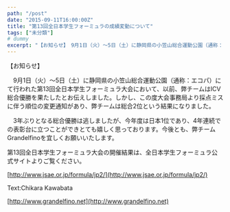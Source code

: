 ```yaml
---
path: "/post"
date: "2015-09-11T16:00:00Z"
title: "第13回全日本学生フォーミュラの成績変動について"
tags: ["未分類"]
# dummy
excerpt: "【お知らせ】　9月1日（火）～5日（土）に静岡県の小笠山総合運動公園（通称：エコパ）にて行われた第13回全日本学生フォーミュラ大会において、以前、弊チー..."
---
```




【お知らせ】

　9月1日（火）～5日（土）に静岡県の小笠山総合運動公園（通称：エコパ）にて行われた第13回全日本学生フォーミュラ大会において、以前、弊チームはICV総合優勝を果たしたとお伝えしました。しかし、この度大会事務局より採点ミスに伴う順位の変更通知があり、弊チームは総合2位という結果になりました。

　3年ぶりとなる総合優勝は逃しましたが、今年度は日本1位であり、4年連続での表彰台に立つことができとても嬉しく思っております。今後とも、弊チームGrandelfinoを宜しくお願いいたします。

第13回全日本学生フォーミュラ大会の開催結果は、全日本学生フォーミュラ公式サイトよりご覧ください。

[http://www.jsae.or.jp/formula/jp2/](http://www.jsae.or.jp/formula/jp2/)

Text:Chikara Kawabata

[http://www.grandelfino.net](http://www.grandelfino.net)

